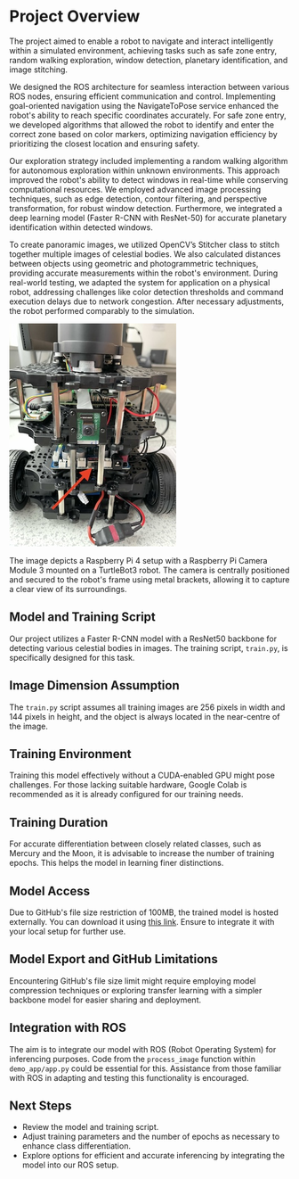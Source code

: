 # Project Overview

The project aimed to enable a robot to navigate and interact intelligently within a simulated environment, achieving tasks such as safe zone entry, random walking exploration, window detection, planetary identification, and image stitching.

We designed the ROS architecture for seamless interaction between various ROS nodes, ensuring efficient communication and control. Implementing goal-oriented navigation using the NavigateToPose service enhanced the robot's ability to reach specific coordinates accurately. For safe zone entry, we developed algorithms that allowed the robot to identify and enter the correct zone based on color markers, optimizing navigation efficiency by prioritizing the closest location and ensuring safety.

Our exploration strategy included implementing a random walking algorithm for autonomous exploration within unknown environments. This approach improved the robot's ability to detect windows in real-time while conserving computational resources. We employed advanced image processing techniques, such as edge detection, contour filtering, and perspective transformation, for robust window detection. Furthermore, we integrated a deep learning model (Faster R-CNN with ResNet-50) for accurate planetary identification within detected windows.

To create panoramic images, we utilized OpenCV’s Stitcher class to stitch together multiple images of celestial bodies. We also calculated distances between objects using geometric and photogrammetric techniques, providing accurate measurements within the robot's environment. During real-world testing, we adapted the system for application on a physical robot, addressing challenges like color detection thresholds and command execution delays due to network congestion. After necessary adjustments, the robot performed comparably to the simulation.

![ROS2 SLAM Autonomous Mobile Turtlebot3](switch_real_robot.jpg)

The image depicts a Raspberry Pi 4 setup with a Raspberry Pi Camera Module 3 mounted on a TurtleBot3 robot. The camera is centrally positioned and secured to the robot's frame using metal brackets, allowing it to capture a clear view of its surroundings.

## Model and Training Script

Our project utilizes a Faster R-CNN model with a ResNet50 backbone for detecting various celestial bodies in images. The training script, `train.py`, is specifically designed for this task.

## Image Dimension Assumption

The `train.py` script assumes all training images are 256 pixels in width and 144 pixels in height, and the object is always located in the near-centre of the image.

## Training Environment

Training this model effectively without a CUDA-enabled GPU might pose challenges. For those lacking suitable hardware, Google Colab is recommended as it is already configured for our training needs.

## Training Duration

For accurate differentiation between closely related classes, such as Mercury and the Moon, it is advisable to increase the number of training epochs. This helps the model in learning finer distinctions.

## Model Access

Due to GitHub's file size restriction of 100MB, the trained model is hosted externally. You can download it using [this link](https://drive.google.com/file/d/1hWsvUoG82yvRbd0EhVfHnu5zrqpsoR9u/view?usp=sharing). Ensure to integrate it with your local setup for further use.

## Model Export and GitHub Limitations

Encountering GitHub's file size limit might require employing model compression techniques or exploring transfer learning with a simpler backbone model for easier sharing and deployment.

## Integration with ROS

The aim is to integrate our model with ROS (Robot Operating System) for inferencing purposes. Code from the `process_image` function within `demo_app/app.py` could be essential for this. Assistance from those familiar with ROS in adapting and testing this functionality is encouraged.

## Next Steps

- Review the model and training script.
- Adjust training parameters and the number of epochs as necessary to enhance class differentiation.
- Explore options for efficient and accurate inferencing by integrating the model into our ROS setup.

